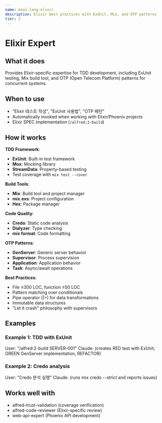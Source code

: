 ```yaml
---
name: moai-lang-elixir
description: Elixir best practices with ExUnit, Mix, and OTP patterns
tier: 2
---
```


# Elixir Expert

## What it does

Provides Elixir-specific expertise for TDD development, including ExUnit testing, Mix build tool, and OTP (Open Telecom Platform) patterns for concurrent systems.

## When to use

- "Elixir 테스트 작성", "ExUnit 사용법", "OTP 패턴"
- Automatically invoked when working with Elixir/Phoenix projects
- Elixir SPEC implementation (`/alfred:2-build`)

## How it works

**TDD Framework**:
- **ExUnit**: Built-in test framework
- **Mox**: Mocking library
- **StreamData**: Property-based testing
- Test coverage with `mix test --cover`

**Build Tools**:
- **Mix**: Build tool and project manager
- **mix.exs**: Project configuration
- **Hex**: Package manager

**Code Quality**:
- **Credo**: Static code analysis
- **Dialyzer**: Type checking
- **mix format**: Code formatting

**OTP Patterns**:
- **GenServer**: Generic server behavior
- **Supervisor**: Process supervision
- **Application**: Application behavior
- **Task**: Async/await operations

**Best Practices**:
- File ≤300 LOC, function ≤50 LOC
- Pattern matching over conditionals
- Pipe operator (|>) for data transformations
- Immutable data structures
- "Let it crash" philosophy with supervisors

## Examples

### Example 1: TDD with ExUnit
User: "/alfred:2-build SERVER-001"
Claude: (creates RED test with ExUnit, GREEN GenServer implementation, REFACTOR)

### Example 2: Credo analysis
User: "Credo 분석 실행"
Claude: (runs mix credo --strict and reports issues)

## Works well with

- alfred-trust-validation (coverage verification)
- alfred-code-reviewer (Elixir-specific review)
- web-api-expert (Phoenix API development)
